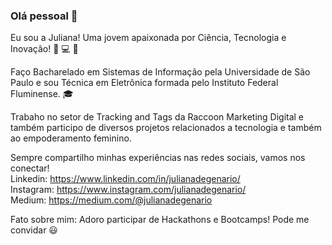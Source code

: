 ### Olá pessoal 👋

Eu sou a Juliana! Uma jovem apaixonada por Ciência, Tecnologia e Inovação! :woman: :computer: :purple_heart:

Faço Bacharelado em Sistemas de Informação pela Universidade de São Paulo e sou Técnica em Eletrônica formada pelo Instituto Federal Fluminense. :mortar_board:

Trabaho no setor de Tracking and Tags da Raccoon Marketing Digital e também participo de diversos projetos relacionados a tecnologia e também ao empoderamento feminino.

Sempre compartilho minhas experiências nas redes sociais, vamos nos conectar!
<br/>Linkedin: https://www.linkedin.com/in/julianadegenario/
<br/>Instagram: https://www.instagram.com/julianadegenario/
<br/>Medium: https://medium.com/@julianadegenario

Fato sobre mim: Adoro participar de Hackathons e Bootcamps! Pode me convidar :smiley:

<!--
**judegenario/judegenario** is a ✨ _special_ ✨ repository because its `README.md` (this file) appears on your GitHub profile.

Here are some ideas to get you started:

- 🔭 I’m currently working on ...
- 🌱 I’m currently learning ...
- 👯 I’m looking to collaborate on ...
- 🤔 I’m looking for help with ...
- 💬 Ask me about ...
- 📫 How to reach me: ...
- 😄 Pronouns: ...
- ⚡ Fun fact: ...
-->
